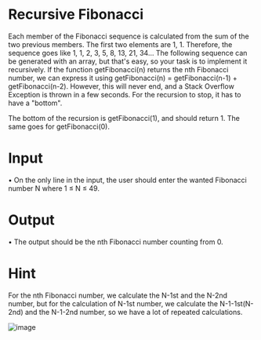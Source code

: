 

#	Recursive Fibonacci

Each member of the Fibonacci sequence is calculated from the sum of the two previous members. The first two elements are 1, 1. Therefore, the sequence goes like 1, 1, 2, 3, 5, 8, 13, 21, 34… 
The following sequence can be generated with an array, but that's easy, so your task is to implement it recursively.
If the function getFibonacci(n) returns the nth Fibonacci number, we can express it using getFibonacci(n) = getFibonacci(n-1) + getFibonacci(n-2).
However, this will never end, and a Stack Overflow Exception is thrown in a few seconds. For the recursion to stop, it has to have a "bottom". 

The bottom of the recursion is getFibonacci(1), and should return 1. The same goes for getFibonacci(0).
# Input
•	On the only line in the input, the user should enter the wanted Fibonacci number N where 1 ≤ N ≤ 49.
# Output
•	The output should be the nth Fibonacci number counting from 0.

# Hint
For the nth Fibonacci number, we calculate the N-1st and the N-2nd number, but for the calculation of N-1st number, we calculate the N-1-1st(N-2nd) and the N-1-2nd number, so we have a lot of repeated calculations.

![image](https://github.com/svetlanasieber/Recursive-Fibonacci/assets/135451084/aeb21d08-cc35-4530-b82d-e6b8d08d7f24)
